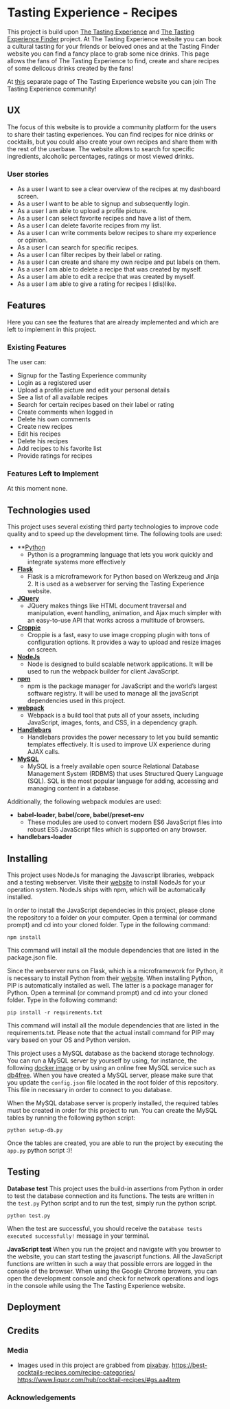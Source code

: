 # Tasting Experience - Recipes
This project is build upon [The Tasting Experience](https://github.com/Seboeb/ci-1st-milestone) and [The Tasting Experience Finder](https://github.com/Seboeb/ci-2nd-milestone) project. At The Tasting Experience website you can book a cultural tasting for your friends or beloved ones and at the Tasting Finder website you can find a fancy place to grab some nice drinks. This page allows the fans of The Tasting Experience to find, create and share recipes of some delicous drinks created by the fans!

At [this](https://seboeb.github.io/ci-2nd-milestone/) separate page of The Tasting Experience website you can join The Tasting Experience community!

## UX
The focus of this website is to provide a community platform for the users to share their tasting experiences. You can find recipes for nice drinks or cocktails, but you could also create your own recipes and share them with the rest of the userbase. The website allows to search for specific ingredients, alcoholic percentages, ratings or most viewed drinks.

### User stories
- As a user I want to see a clear overview of the recipes at my dashboard screen.
- As a user I want to be able to signup and subsequently login.
- As a user I am able to upload a profile picture.
- As a user I can select favorite recipes and have a list of them.
- As a user I can delete favorite recipes from my list.
- As a user I can write comments below recipes to share my experience or opinion.
- As a user I can search for specific recipes.
- As a user I can filter recipes by their label or rating.
- As a user I can create and share my own recipe and put labels on them.
- As a user I am able to delete a recipe that was created by myself.
- As a user I am able to edit a recipe that was created by myself.
- As a user I am able to give a rating for recipes I (dis)like. 

## Features
Here you can see the features that are already implemented and which are left to implement in this project.

### Existing Features
The user can:
- Signup for the Tasting Experience community
- Login as a registered user
- Upload a profile picture and edit your personal details
- See a list of all available recipes
- Search for certain recipes based on their label or rating
- Create comments when logged in
- Delete his own comments
- Create new recipes
- Edit his recipes
- Delete his recipes
- Add recipes to his favorite list
- Provide ratings for recipes

### Features Left to Implement
At this moment none.


## Technologies used
This project uses several existing third party technologies to improve code quality and to speed up the development time. The following tools are used:
- **[Python](https://www.python.org/)
    - Python is a programming language that lets you work quickly and integrate systems more effectively
- **[Flask](http://flask.pocoo.org/)**
    - Flask is a microframework for Python based on Werkzeug and Jinja 2. It is used as a webserver for serving the Tasting Experience website.
- **[JQuery](https://jquery.com/)**
    - JQuery makes things like HTML document traversal and manipulation, event handling, animation, and Ajax much simpler with an easy-to-use API that works across a multitude of browsers.
- **[Croppie](https://foliotek.github.io/Croppie/)**
    - Croppie is a fast, easy to use image cropping plugin with tons of configuration options. It provides a way to upload and resize images on screen.
- **[NodeJs](https://nodejs.org/en/)**
    - Node is designed to build scalable network applications. It will be used to run the webpack builder for client JavaScript.
- **[npm](https://www.npmjs.com/)**
    - npm is the package manager for JavaScript and the world’s largest software registry. It will be used to manage all the javaScript dependencies used in this project.
- **[webpack](https://webpack.js.org/)**
    - Webpack is a build tool that puts all of your assets, including JavaScript, images, fonts, and CSS, in a dependency graph.
- **[Handlebars](https://handlebarsjs.com/)**
    - Handlebars provides the power necessary to let you build semantic templates effectively. It is used to improve UX experience during AJAX calls.
- **[MySQL](https://www.mysql.com/)**
    - MySQL is a freely available open source Relational Database Management System (RDBMS) that uses Structured Query Language (SQL). SQL is the most popular language for adding, accessing and managing content in a database.

Additionally, the following webpack modules are used:
- **babel-loader, babel/core, babel/preset-env**
    - These modules are used to convert modern ES6 JavaScript files into robust ES5 JavaScript files which is supported on any browser.
- **handlebars-loader**


## Installing
This project uses NodeJs for managing the Javascript libraries, webpack and a testing webserver. Visite their [website](https://nodejs.org/en/) to install NodeJs for your operation system. NodeJs ships with npm, which will be automatically installed.

In order to install the JavaScript dependecies in this project, please clone the repository to a folder on your computer. Open a terminal (or command prompt) and cd into your cloned folder. Type in the following command:
```
npm install
```
This command will install all the module dependencies that are listed in the package.json file. 

Since the webserver runs on Flask, which is a microframework for Python, it is necessary to install Python from their [website](https://www.python.org/). When installing Python, PIP is automatically installed as well. The latter is a package manager for Python. Open a terminal (or command prompt) and cd into your cloned folder. Type in the following command:
```
pip install -r requirements.txt
```
This command will install all the module dependencies that are listed in the requirements.txt. Please note that the actual install command for PIP may vary based on your OS and Python version. 

This project uses a MySQL database as the backend storage technology. You can run a MySQL server by yourself by using, for instance, the following [docker image](https://hub.docker.com/_/mysql) or by using an online free MySQL service such as [db4free](https://www.db4free.net/). When you have created a MySQL server, please make sure that you update the ```config.json``` file located in the root folder of this repository. This file in necessary in order to connect to you database.

When the MySQL database server is properly installed, the required tables must be created in order for this project to run. You can create the MySQL tables by running the following python script:
```
python setup-db.py
```

Once the tables are created, you are able to run the project by executing the ```app.py``` python script :)!

## Testing
**Database test**
This project uses the build-in assertions from Python in order to test the database connection and its functions. The tests are written in the ```test.py``` Python script and to run the test, simply run the python script.
```
python test.py
```
When the test are successful, you should receive the ```Database tests executed successfully!``` message in your terminal.

**JavaScript test**
When you run the project and navigate with you browser to the website, you can start testing the javascript functions. All the JavaScript functions are written in such a way that possible errors are logged in the console of the browser. When using the Google Chrome browers, you can open the development console and check for network operations and logs in the console while using the The Tasting Experience website.

## Deployment

## Credits

### Media
- Images used in this project are grabbed from [pixabay](https://pixabay.com).
https://best-cocktails-recipes.com/recipe-categories/
https://www.liquor.com/hub/cocktail-recipes/#gs.aa4tem
### Acknowledgements


